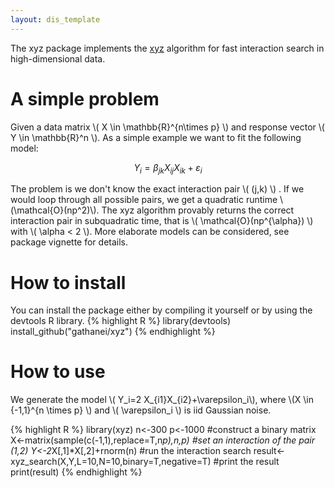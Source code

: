 ```yaml
---
layout: dis_template
---
```


The xyz package implements the [xyz](https://arxiv.org/abs/1610.05108) algorithm for fast interaction search in high-dimensional data.

# A simple problem

Given a data matrix \\( X \in \mathbb{R}^{n\times p} \\) and response vector \\( Y \in \mathbb{R}^n \\). As a simple example we want to fit the following model:

$$Y_i = \beta_{jk} X_{ij}X_{ik}+\varepsilon_i$$

The problem is we don't know the exact interaction pair \\( (j,k) \\) . If we would loop through all possible pairs, we get a quadratic runtime \\(\mathcal{O}(np^2)\\). The xyz algorithm provably returns the correct interaction pair in subquadratic time, that is \\( \mathcal{O}(np^{\alpha}) \\) with \\( \alpha < 2 \\). More elaborate models can be considered, see package vignette for details.

# How to install

You can install the package either by compiling it yourself or by using the devtools R library.
{% highlight R %}
library(devtools)
install_github("gathanei/xyz")
{% endhighlight %}

# How to use

We generate the model \\( Y_i=2 X_{i1}X_{i2}+\varepsilon_i\\), where \\(X \in \{-1,1\}^{n \times p} \\) and \\( \varepsilon_i \\) is iid Gaussian noise.

{% highlight R %}
library(xyz)
n<-300
p<-1000
#construct a binary matrix
X<-matrix(sample(c(-1,1),replace=T,n*p),n,p)
#set an interaction of the pair (1,2)
Y<-2*X[,1]*X[,2]+rnorm(n)
#run the interaction search
result<-xyz_search(X,Y,L=10,N=10,binary=T,negative=T)
#print the result
print(result)
{% endhighlight %}
